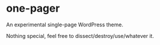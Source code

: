 one-pager
=========

An experimental single-page WordPress theme.

Nothing special, feel free to dissect/destroy/use/whatever it.
